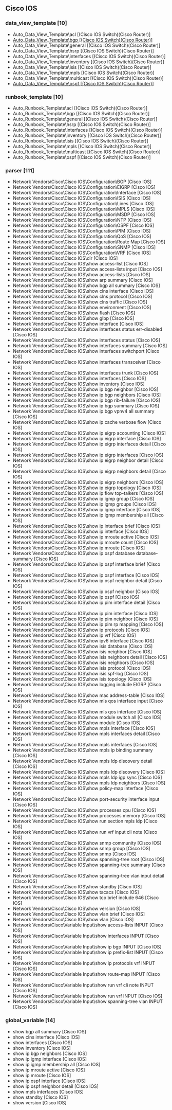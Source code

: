 ## Cisco IOS
### data_view_template [10]
* Auto_Data_View_Template\acl [(Cisco IOS Switch)(Cisco Router)]
* [Auto_Data_View_Template\bgp [(Cisco IOS Switch)(Cisco Router)]](dvt/bgp.md)
* Auto_Data_View_Template\general [(Cisco IOS Switch)(Cisco Router)]
* Auto_Data_View_Template\hsrp [(Cisco IOS Switch)(Cisco Router)]
* Auto_Data_View_Template\interfaces [(Cisco IOS Switch)(Cisco Router)]
* Auto_Data_View_Template\inventory [(Cisco IOS Switch)(Cisco Router)]
* Auto_Data_View_Template\isis [(Cisco IOS Switch)(Cisco Router)]
* Auto_Data_View_Template\mpls [(Cisco IOS Switch)(Cisco Router)]
* Auto_Data_View_Template\multicast [(Cisco IOS Switch)(Cisco Router)]
* [Auto_Data_View_Template\ospf [(Cisco IOS Switch)(Cisco Router)]](dvt/bgp.md)

### runbook_template [10]
* Auto_Runbook_Template\acl [(Cisco IOS Switch)(Cisco Router)]
* Auto_Runbook_Template\bgp [(Cisco IOS Switch)(Cisco Router)]
* Auto_Runbook_Template\general [(Cisco IOS Switch)(Cisco Router)]
* Auto_Runbook_Template\hsrp [(Cisco IOS Switch)(Cisco Router)]
* Auto_Runbook_Template\interfaces [(Cisco IOS Switch)(Cisco Router)]
* Auto_Runbook_Template\inventory [(Cisco IOS Switch)(Cisco Router)]
* Auto_Runbook_Template\isis [(Cisco IOS Switch)(Cisco Router)]
* Auto_Runbook_Template\mpls [(Cisco IOS Switch)(Cisco Router)]
* Auto_Runbook_Template\multicast [(Cisco IOS Switch)(Cisco Router)]
* Auto_Runbook_Template\ospf [(Cisco IOS Switch)(Cisco Router)]

### parser [111]
* Network Vendors\Cisco\Cisco IOS\Configuration\BGP [Cisco IOS]
* Network Vendors\Cisco\Cisco IOS\Configuration\EIGRP [Cisco IOS]
* Network Vendors\Cisco\Cisco IOS\Configuration\Interface [Cisco IOS]
* Network Vendors\Cisco\Cisco IOS\Configuration\ISIS [Cisco IOS]
* Network Vendors\Cisco\Cisco IOS\Configuration\Lines [Cisco IOS]
* Network Vendors\Cisco\Cisco IOS\Configuration\MPLS [Cisco IOS]
* Network Vendors\Cisco\Cisco IOS\Configuration\MSDP [Cisco IOS]
* Network Vendors\Cisco\Cisco IOS\Configuration\NTP [Cisco IOS]
* Network Vendors\Cisco\Cisco IOS\Configuration\OSPF [Cisco IOS]
* Network Vendors\Cisco\Cisco IOS\Configuration\PIM [Cisco IOS]
* Network Vendors\Cisco\Cisco IOS\Configuration\QoS [Cisco IOS]
* Network Vendors\Cisco\Cisco IOS\Configuration\Route Map [Cisco IOS]
* Network Vendors\Cisco\Cisco IOS\Configuration\SNMP [Cisco IOS]
* Network Vendors\Cisco\Cisco IOS\Configuration\VRF [Cisco IOS]
* Network Vendors\Cisco\Cisco IOS\dir [Cisco IOS]
* Network Vendors\Cisco\Cisco IOS\show access-list [Cisco IOS]
* Network Vendors\Cisco\Cisco IOS\show access-lists input [Cisco IOS]
* Network Vendors\Cisco\Cisco IOS\show access-lists [Cisco IOS]
* Network Vendors\Cisco\Cisco IOS\show arp summary [Cisco IOS]
* Network Vendors\Cisco\Cisco IOS\show bgp all summary [Cisco IOS]
* Network Vendors\Cisco\Cisco IOS\show clns interface [Cisco IOS]
* Network Vendors\Cisco\Cisco IOS\show clns protocol [Cisco IOS]
* Network Vendors\Cisco\Cisco IOS\show clns traffic [Cisco IOS]
* Network Vendors\Cisco\Cisco IOS\show environment [Cisco IOS]
* Network Vendors\Cisco\Cisco IOS\show flash [Cisco IOS]
* Network Vendors\Cisco\Cisco IOS\show glbp [Cisco IOS]
* Network Vendors\Cisco\Cisco IOS\show interface [Cisco IOS]
* Network Vendors\Cisco\Cisco IOS\show interfaces status err-disabled [Cisco IOS]
* Network Vendors\Cisco\Cisco IOS\show interfaces status [Cisco IOS]
* Network Vendors\Cisco\Cisco IOS\show interfaces summary [Cisco IOS]
* Network Vendors\Cisco\Cisco IOS\show interfaces switchport [Cisco IOS]
* Network Vendors\Cisco\Cisco IOS\show interfaces transceiver [Cisco IOS]
* Network Vendors\Cisco\Cisco IOS\show interfaces trunk [Cisco IOS]
* Network Vendors\Cisco\Cisco IOS\show interfaces [Cisco IOS]
* Network Vendors\Cisco\Cisco IOS\show inventory [Cisco IOS]
* Network Vendors\Cisco\Cisco IOS\show ip bgp neighbor [Cisco IOS]
* Network Vendors\Cisco\Cisco IOS\show ip bgp neighbors [Cisco IOS]
* Network Vendors\Cisco\Cisco IOS\show ip bgp rib-failure [Cisco IOS]
* Network Vendors\Cisco\Cisco IOS\show ip bgp summary [Cisco IOS]
* Network Vendors\Cisco\Cisco IOS\show ip bgp vpnv4 all summary [Cisco IOS]
* Network Vendors\Cisco\Cisco IOS\show ip cache verbose flow [Cisco IOS]
* Network Vendors\Cisco\Cisco IOS\show ip eigrp accounting [Cisco IOS]
* Network Vendors\Cisco\Cisco IOS\show ip eigrp interface [Cisco IOS]
* Network Vendors\Cisco\Cisco IOS\show ip eigrp interfaces detail [Cisco IOS]
* Network Vendors\Cisco\Cisco IOS\show ip eigrp interfaces [Cisco IOS]
* Network Vendors\Cisco\Cisco IOS\show ip eigrp neighbor detail [Cisco IOS]
* Network Vendors\Cisco\Cisco IOS\show ip eigrp neighbors detail [Cisco IOS]
* Network Vendors\Cisco\Cisco IOS\show ip eigrp neighbors [Cisco IOS]
* Network Vendors\Cisco\Cisco IOS\show ip eigrp topology [Cisco IOS]
* Network Vendors\Cisco\Cisco IOS\show ip flow top-talkers [Cisco IOS]
* Network Vendors\Cisco\Cisco IOS\show ip igmp group [Cisco IOS]
* Network Vendors\Cisco\Cisco IOS\show ip igmp groups [Cisco IOS]
* Network Vendors\Cisco\Cisco IOS\show ip igmp interface [Cisco IOS]
* Network Vendors\Cisco\Cisco IOS\show ip igmp membership all [Cisco IOS]
* Network Vendors\Cisco\Cisco IOS\show ip interface brief [Cisco IOS]
* Network Vendors\Cisco\Cisco IOS\show ip interface [Cisco IOS]
* Network Vendors\Cisco\Cisco IOS\show ip mroute active [Cisco IOS]
* Network Vendors\Cisco\Cisco IOS\show ip mroute count [Cisco IOS]
* Network Vendors\Cisco\Cisco IOS\show ip mroute [Cisco IOS]
* Network Vendors\Cisco\Cisco IOS\show ip ospf database database-summary [Cisco IOS]
* Network Vendors\Cisco\Cisco IOS\show ip ospf interface brief [Cisco IOS]
* Network Vendors\Cisco\Cisco IOS\show ip ospf interface [Cisco IOS]
* Network Vendors\Cisco\Cisco IOS\show ip ospf neighbor detail [Cisco IOS]
* Network Vendors\Cisco\Cisco IOS\show ip ospf neighbor [Cisco IOS]
* Network Vendors\Cisco\Cisco IOS\show ip ospf [Cisco IOS]
* Network Vendors\Cisco\Cisco IOS\show ip pim interface detail [Cisco IOS]
* Network Vendors\Cisco\Cisco IOS\show ip pim interface [Cisco IOS]
* Network Vendors\Cisco\Cisco IOS\show ip pim neighbor [Cisco IOS]
* Network Vendors\Cisco\Cisco IOS\show ip pim rp mapping [Cisco IOS]
* Network Vendors\Cisco\Cisco IOS\show ip protocols [Cisco IOS]
* Network Vendors\Cisco\Cisco IOS\show ip vrf [Cisco IOS]
* Network Vendors\Cisco\Cisco IOS\show ipv6 interface [Cisco IOS]
* Network Vendors\Cisco\Cisco IOS\show isis database [Cisco IOS]
* Network Vendors\Cisco\Cisco IOS\show isis neighbor [Cisco IOS]
* Network Vendors\Cisco\Cisco IOS\show isis neighbors detail [Cisco IOS]
* Network Vendors\Cisco\Cisco IOS\show isis neighbors [Cisco IOS]
* Network Vendors\Cisco\Cisco IOS\show isis protocol [Cisco IOS]
* Network Vendors\Cisco\Cisco IOS\show isis spf-log [Cisco IOS]
* Network Vendors\Cisco\Cisco IOS\show isis topology [Cisco IOS]
* Network Vendors\Cisco\Cisco IOS\show logging include EIGRP [Cisco IOS]
* Network Vendors\Cisco\Cisco IOS\show mac address-table [Cisco IOS]
* Network Vendors\Cisco\Cisco IOS\show mls qos interface input [Cisco IOS]
* Network Vendors\Cisco\Cisco IOS\show mls qos interface [Cisco IOS]
* Network Vendors\Cisco\Cisco IOS\show module switch all [Cisco IOS]
* Network Vendors\Cisco\Cisco IOS\show module [Cisco IOS]
* Network Vendors\Cisco\Cisco IOS\show mpls interface [Cisco IOS]
* Network Vendors\Cisco\Cisco IOS\show mpls interfaces detail [Cisco IOS]
* Network Vendors\Cisco\Cisco IOS\show mpls interfaces [Cisco IOS]
* Network Vendors\Cisco\Cisco IOS\show mpls ip binding summary [Cisco IOS]
* Network Vendors\Cisco\Cisco IOS\show mpls ldp discovery detail [Cisco IOS]
* Network Vendors\Cisco\Cisco IOS\show mpls ldp discovery [Cisco IOS]
* Network Vendors\Cisco\Cisco IOS\show mpls ldp igp sync [Cisco IOS]
* Network Vendors\Cisco\Cisco IOS\show mpls ldp neighbors [Cisco IOS]
* Network Vendors\Cisco\Cisco IOS\show policy-map interface [Cisco IOS]
* Network Vendors\Cisco\Cisco IOS\show port-security interface input [Cisco IOS]
* Network Vendors\Cisco\Cisco IOS\show processes cpu [Cisco IOS]
* Network Vendors\Cisco\Cisco IOS\show processes memory [Cisco IOS]
* Network Vendors\Cisco\Cisco IOS\show run section mpls ldp [Cisco IOS]
* Network Vendors\Cisco\Cisco IOS\show run vrf input cli note [Cisco IOS]
* Network Vendors\Cisco\Cisco IOS\show snmp community [Cisco IOS]
* Network Vendors\Cisco\Cisco IOS\show snmp group [Cisco IOS]
* Network Vendors\Cisco\Cisco IOS\show snmp [Cisco IOS]
* Network Vendors\Cisco\Cisco IOS\show spanning-tree root [Cisco IOS]
* Network Vendors\Cisco\Cisco IOS\show spanning-tree summary [Cisco IOS]
* Network Vendors\Cisco\Cisco IOS\show spanning-tree vlan input detail [Cisco IOS]
* Network Vendors\Cisco\Cisco IOS\show standby [Cisco IOS]
* Network Vendors\Cisco\Cisco IOS\show tacacs [Cisco IOS]
* Network Vendors\Cisco\Cisco IOS\show tcp brief include 646 [Cisco IOS]
* Network Vendors\Cisco\Cisco IOS\show version [Cisco IOS]
* Network Vendors\Cisco\Cisco IOS\show vlan brief [Cisco IOS]
* Network Vendors\Cisco\Cisco IOS\show vlan [Cisco IOS]
* Network Vendors\Cisco\Variable Input\show access-lists INPUT [Cisco IOS]
* Network Vendors\Cisco\Variable Input\show interfaces INPUT [Cisco IOS]
* Network Vendors\Cisco\Variable Input\show ip bgp INPUT [Cisco IOS]
* Network Vendors\Cisco\Variable Input\show ip prefix-list INPUT [Cisco IOS]
* Network Vendors\Cisco\Variable Input\show ip protocols vrf INPUT [Cisco IOS]
* Network Vendors\Cisco\Variable Input\show route-map INPUT [Cisco IOS]
* Network Vendors\Cisco\Variable Input\show run vrf cli note INPUT [Cisco IOS]
* Network Vendors\Cisco\Variable Input\show run vrf INPUT [Cisco IOS]
* Network Vendors\Cisco\Variable Input\show spanning-tree vlan INPUT [Cisco IOS]

### global_variable [14]
* show bgp all summary [Cisco IOS]
* show clns interface [Cisco IOS]
* show interfaces [Cisco IOS]
* show inventory [Cisco IOS]
* show ip bgp neighbors [Cisco IOS]
* show ip igmp interface [Cisco IOS]
* show ip igmp membership all [Cisco IOS]
* show ip mroute active [Cisco IOS]
* show ip mroute [Cisco IOS]
* show ip ospf interface [Cisco IOS]
* show ip ospf neighbor detail [Cisco IOS]
* show mpls interfaces [Cisco IOS]
* show standby [Cisco IOS]
* show version [Cisco IOS]